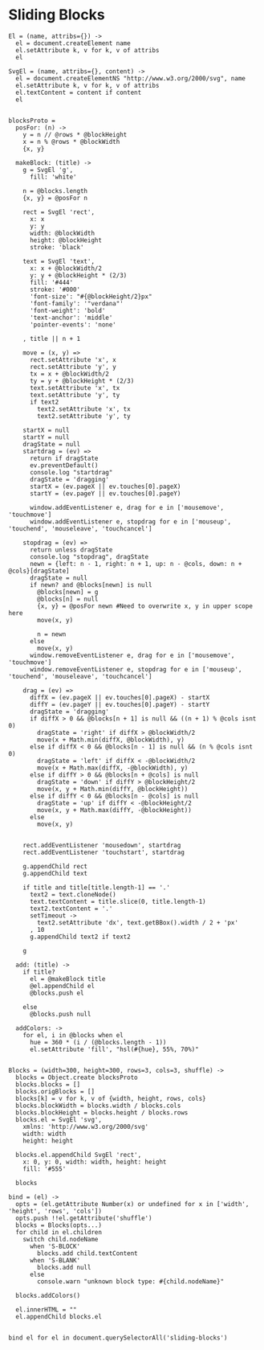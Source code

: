Sliding Blocks
==============
    El = (name, attribs={}) ->
      el = document.createElement name
      el.setAttribute k, v for k, v of attribs
      el

    SvgEl = (name, attribs={}, content) ->
      el = document.createElementNS "http://www.w3.org/2000/svg", name
      el.setAttribute k, v for k, v of attribs
      el.textContent = content if content
      el


    blocksProto =
      posFor: (n) ->
        y = n // @rows * @blockHeight
        x = n % @rows * @blockWidth
        {x, y}

      makeBlock: (title) ->
        g = SvgEl 'g',
          fill: 'white'

        n = @blocks.length
        {x, y} = @posFor n

        rect = SvgEl 'rect',
          x: x
          y: y
          width: @blockWidth
          height: @blockHeight
          stroke: 'black'

        text = SvgEl 'text',
          x: x + @blockWidth/2
          y: y + @blockHeight * (2/3)
          fill: '#444'
          stroke: '#000'
          'font-size': "#{@blockHeight/2}px"
          'font-family': '"verdana"'
          'font-weight': 'bold'
          'text-anchor': 'middle'
          'pointer-events': 'none'

        , title || n + 1

        move = (x, y) =>
          rect.setAttribute 'x', x
          rect.setAttribute 'y', y
          tx = x + @blockWidth/2
          ty = y + @blockHeight * (2/3)
          text.setAttribute 'x', tx
          text.setAttribute 'y', ty
          if text2
            text2.setAttribute 'x', tx
            text2.setAttribute 'y', ty

        startX = null
        startY = null
        dragState = null
        startdrag = (ev) =>
          return if dragState
          ev.preventDefault()
          console.log "startdrag"
          dragState = 'dragging'
          startX = (ev.pageX || ev.touches[0].pageX)
          startY = (ev.pageY || ev.touches[0].pageY)

          window.addEventListener e, drag for e in ['mousemove', 'touchmove']
          window.addEventListener e, stopdrag for e in ['mouseup', 'touchend', 'mouseleave', 'touchcancel']

        stopdrag = (ev) =>
          return unless dragState
          console.log "stopdrag", dragState
          newn = {left: n - 1, right: n + 1, up: n - @cols, down: n + @cols}[dragState]
          dragState = null
          if newn? and @blocks[newn] is null
            @blocks[newn] = g
            @blocks[n] = null
            {x, y} = @posFor newn #Need to overwrite x, y in upper scope here
            move(x, y)

            n = newn
          else
            move(x, y)
          window.removeEventListener e, drag for e in ['mousemove', 'touchmove']
          window.removeEventListener e, stopdrag for e in ['mouseup', 'touchend', 'mouseleave', 'touchcancel']

        drag = (ev) =>
          diffX = (ev.pageX || ev.touches[0].pageX) - startX
          diffY = (ev.pageY || ev.touches[0].pageY) - startY
          dragState = 'dragging'
          if diffX > 0 && @blocks[n + 1] is null && ((n + 1) % @cols isnt 0)
            dragState = 'right' if diffX > @blockWidth/2
            move(x + Math.min(diffX, @blockWidth), y)
          else if diffX < 0 && @blocks[n - 1] is null && (n % @cols isnt 0)
            dragState = 'left' if diffX < -@blockWidth/2
            move(x + Math.max(diffX, -@blockWidth), y)
          else if diffY > 0 && @blocks[n + @cols] is null
            dragState = 'down' if diffY > @blockHeight/2
            move(x, y + Math.min(diffY, @blockHeight))
          else if diffY < 0 && @blocks[n - @cols] is null
            dragState = 'up' if diffY < -@blockHeight/2
            move(x, y + Math.max(diffY, -@blockHeight))
          else
            move(x, y)


        rect.addEventListener 'mousedown', startdrag
        rect.addEventListener 'touchstart', startdrag

        g.appendChild rect
        g.appendChild text

        if title and title[title.length-1] == '.'
          text2 = text.cloneNode()
          text.textContent = title.slice(0, title.length-1)
          text2.textContent = '.'
          setTimeout ->
            text2.setAttribute 'dx', text.getBBox().width / 2 + 'px'
          , 10
          g.appendChild text2 if text2

        g

      add: (title) ->
        if title?
          el = @makeBlock title
          @el.appendChild el
          @blocks.push el

        else
          @blocks.push null

      addColors: ->
        for el, i in @blocks when el
          hue = 360 * (i / (@blocks.length - 1))
          el.setAttribute 'fill', "hsl(#{hue}, 55%, 70%)"


    Blocks = (width=300, height=300, rows=3, cols=3, shuffle) ->
      blocks = Object.create blocksProto
      blocks.blocks = []
      blocks.origBlocks = []
      blocks[k] = v for k, v of {width, height, rows, cols}
      blocks.blockWidth = blocks.width / blocks.cols
      blocks.blockHeight = blocks.height / blocks.rows
      blocks.el = SvgEl 'svg',
        xmlns: 'http://www.w3.org/2000/svg'
        width: width
        height: height

      blocks.el.appendChild SvgEl 'rect',
        x: 0, y: 0, width: width, height: height
        fill: '#555'

      blocks

    bind = (el) ->
      opts = (el.getAttribute Number(x) or undefined for x in ['width', 'height', 'rows', 'cols'])
      opts.push !!el.getAttribute('shuffle')
      blocks = Blocks(opts...)
      for child in el.children
        switch child.nodeName
          when 'S-BLOCK'
            blocks.add child.textContent
          when 'S-BLANK'
            blocks.add null
          else
            console.warn "unknown block type: #{child.nodeName}"

      blocks.addColors()

      el.innerHTML = ""
      el.appendChild blocks.el


    bind el for el in document.querySelectorAll('sliding-blocks')
